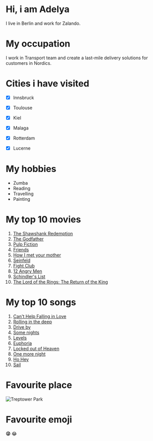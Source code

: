 # Hi, i am Adelya

I live in Berlin and work for Zalando.

# My occupation
I work in Transport team and create a last-mile delivery solutions for customers in Nordics.

# **Cities i have visited**

- [x] Innsbruck
- [x] Toulouse
- [x] Kiel
- [x] Malaga
- [x] Rotterdam
- [x] Lucerne


# My hobbies

- Zumba
- Reading
- Travelling
- Painting

# My top 10 movies

1. [The Shawshank Redemption](https://www.imdb.com/title/tt0111161/?pf_rd_m=A2FGELUUNOQJNL&pf_rd_p=1a264172-ae11-42e4-8ef7-7fed1973bb8f&pf_rd_r=8NVZ5XJJJF11KSBAE9J6&pf_rd_s=center-1&pf_rd_t=15506&pf_rd_i=top&ref_=chttp_tt_1)
1. [The Godfather](https://www.imdb.com/title/tt0068646/?pf_rd_m=A2FGELUUNOQJNL&pf_rd_p=1a264172-ae11-42e4-8ef7-7fed1973bb8f&pf_rd_r=8NVZ5XJJJF11KSBAE9J6&pf_rd_s=center-1&pf_rd_t=15506&pf_rd_i=top&ref_=chttp_tt_2)
1. [Pulp Fiction](https://www.imdb.com/title/tt0110912/?pf_rd_m=A2FGELUUNOQJNL&pf_rd_p=1a264172-ae11-42e4-8ef7-7fed1973bb8f&pf_rd_r=8NVZ5XJJJF11KSBAE9J6&pf_rd_s=center-1&pf_rd_t=15506&pf_rd_i=top&ref_=chttp_tt_8)
1. [Friends](https://www.imdb.com/title/tt0108778/?ref_=nv_sr_srsg_0)
1. [How I met your mother](https://www.imdb.com/title/tt0460649/?ref_=nv_sr_srsg_0)
1. [Seinfeld](https://www.imdb.com/title/tt0098904/?ref_=nv_sr_srsg_0)
1. [Fight Club](https://www.imdb.com/title/tt0137523/?pf_rd_m=A2FGELUUNOQJNL&pf_rd_p=1a264172-ae11-42e4-8ef7-7fed1973bb8f&pf_rd_r=8NVZ5XJJJF11KSBAE9J6&pf_rd_s=center-1&pf_rd_t=15506&pf_rd_i=top&ref_=chttp_tt_12)
1. [12 Angry Men](https://www.imdb.com/title/tt0050083/?pf_rd_m=A2FGELUUNOQJNL&pf_rd_p=1a264172-ae11-42e4-8ef7-7fed1973bb8f&pf_rd_r=8NVZ5XJJJF11KSBAE9J6&pf_rd_s=center-1&pf_rd_t=15506&pf_rd_i=top&ref_=chttp_tt_5)
1. [Schindler's List](https://www.imdb.com/title/tt0108052/?pf_rd_m=A2FGELUUNOQJNL&pf_rd_p=1a264172-ae11-42e4-8ef7-7fed1973bb8f&pf_rd_r=8NVZ5XJJJF11KSBAE9J6&pf_rd_s=center-1&pf_rd_t=15506&pf_rd_i=top&ref_=chttp_tt_6)
1. [The Lord of the Rings: The Return of the King](hhttps://www.imdb.com/title/tt0167260/?pf_rd_m=A2FGELUUNOQJNL&pf_rd_p=1a264172-ae11-42e4-8ef7-7fed1973bb8f&pf_rd_r=8NVZ5XJJJF11KSBAE9J6&pf_rd_s=center-1&pf_rd_t=15506&pf_rd_i=top&ref_=chttp_tt_7)


# My top 10 songs

1. [Can't Help Falling in Love](https://open.spotify.com/track/44AyOl4qVkzS48vBsbNXaC)
1. [Rolling in the deep](https://open.spotify.com/track/7h8Ud480Fm4ReUVxgFF9ZX)
1. [Drive by](https://open.spotify.com/track/1wAXODAAL6hY64ZdhrnjBO)
1. [Some nights](https://open.spotify.com/track/67WTwafOMgegV6ABnBQxcE)
1. [Levels](https://open.spotify.com/track/0tDbl1SVkdSI4Efi0sA3A8)
1. [Euphoria](https://open.spotify.com/track/1xN7BpTAWnZkuSLOtRP6Qc)
1. [Locked out of Heaven](https://open.spotify.com/track/5PsMbxhgWpJMsouEfDTX6r)
1. [One more night](https://open.spotify.com/track/45kbpUIFmkS9Xla7hMXpzn)
1. [Ho Hey](https://open.spotify.com/track/1jdNcAD8Ir58RlsdGjJJdx)
1. [Sail](https://open.spotify.com/track/0G8SywgMLkEAtJwzUTxGXH)

# Favourite place

![Treptower Park](https://supermom-berlin.de/wp-content/uploads/2018/05/Berlin-mit-Kindern-Spree-Insel-der-Jugend-Treptower-Park.jpg)


# Favourite emoji
**😜**
 :joy:
<!-- ToDo  -->